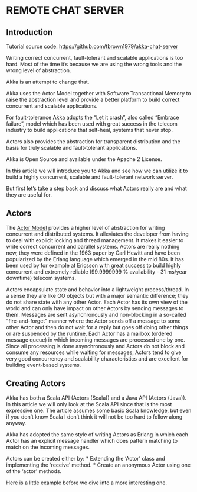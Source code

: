 REMOTE CHAT SERVER 
==================

Introduction
------------

Tutorial source code. <https://github.com/tbrown1979/akka-chat-server>

Writing correct concurrent, fault-tolerant and scalable applications is too hard. Most of the time it’s because we are using the wrong tools and the wrong level of abstraction.

Akka is an attempt to change that.

Akka uses the Actor Model together with Software Transactional Memory to raise the abstraction level and provide a better platform to build correct concurrent and scalable applications.

For fault-tolerance Akka adopts the “Let it crash”, also called “Embrace failure”, model which has been used with great success in the telecom industry to build applications that self-heal, systems that never stop.

Actors also provides the abstraction for transparent distribution and the basis for truly scalable and fault-tolerant applications.

Akka is Open Source and available under the Apache 2 License.

In this article we will introduce you to Akka and see how we can utilize it to build a highly concurrent, scalable and fault-tolerant network server.

But first let’s take a step back and discuss what Actors really are and what they are useful for.

Actors
------

The [Actor Model](http://en.wikipedia.org/wiki/Actor_model) provides a higher level of abstraction for writing concurrent and distributed systems. It alleviates the developer from having to deal with explicit locking and thread management. It makes it easier to write correct concurrent and parallel systems. Actors are really nothing new, they were defined in the 1963 paper by Carl Hewitt and have been popularized by the Erlang language which emerged in the mid 80s. It has been used by for example at Ericsson with great success to build highly concurrent and extremely reliable (99.9999999 % availability - 31 ms/year downtime) telecom systems.

Actors encapsulate state and behavior into a lightweight process/thread. In a sense they are like OO objects but with a major semantic difference; they do not share state with any other Actor. Each Actor has its own view of the world and can only have impact on other Actors by sending messages to them. Messages are sent asynchronously and non-blocking in a so-called “fire-and-forget” manner where the Actor sends off a message to some other Actor and then do not wait for a reply but goes off doing other things or are suspended by the runtime. Each Actor has a mailbox (ordered message queue) in which incoming messages are processed one by one. Since all processing is done asynchronously and Actors do not block and consume any resources while waiting for messages, Actors tend to give very good concurrency and scalability characteristics and are excellent for building event-based systems.

Creating Actors
---------------

Akka has both a Scala API (Actors (Scala)) and a Java API (Actors (Java)). In this article we will only look at the Scala API since that is the most expressive one. The article assumes some basic Scala knowledge, but even if you don’t know Scala I don’t think it will not be too hard to follow along anyway.

Akka has adopted the same style of writing Actors as Erlang in which each Actor has an explicit message handler which does pattern matching to match on the incoming messages.

Actors can be created either by: * Extending the ‘Actor’ class and implementing the ‘receive’ method. * Create an anonymous Actor using one of the ‘actor’ methods.

Here is a little example before we dive into a more interesting one.